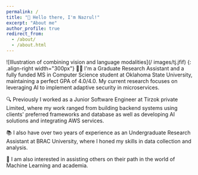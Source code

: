 ```yaml
---
permalink: /
title: "👋 Hello there, I'm Nazrul!"
excerpt: "About me"
author_profile: true
redirect_from:
  - /about/
  - /about.html
---
```


![Illustration of combining vision and language modalities](/ images/tj.jfif) {: .align-right width="300px"}
🧑‍🎓 I'm a Graduate Research Assistant and a fully funded MS in Computer Science student at Oklahoma State University, maintaining a perfect GPA of 4.0/4.0. My current research focuses on leveraging AI to implement adaptive security in microservices.

🔍 Previously I worked as a Junior Software Engineer at Tirzok private Limited, where my work ranged from building backend systems using clients' preferred frameworks and database as well as developing AI solutions and integrating AWS services.

📚 I also have over two years of experience as an Undergraduate Research Assistant at BRAC University, where I honed my skills in data collection and analysis.

🤝 I am also interested in assisting others on their path in the world of Machine Learning and academia.
